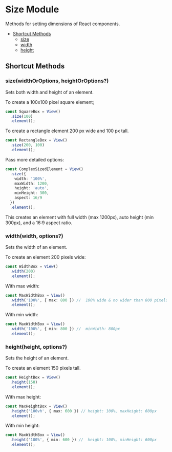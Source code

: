 # Size Module

Methods for setting dimensions of React components.

- [Shortcut Methods](#shortcut-methods)
  - [size](#sizewidthoroptions-heightoroptions)
  - [width](#widthwidth-options)
  - [height](#heightheight-options)

## Shortcut Methods

### size(widthOrOptions, heightOrOptions?)

Sets both width and height of an element.

To create a 100x100 pixel square element;

```typescript
const SquareBox = View()
  .size(100)
  .element();
```

To create a rectangle element 200 px wide and 100 px tall.

```typescript
const RectangleBox = View()
  .size(200, 100)
  .element();
```

Pass more detailed options:

```typescript
const ComplexSizedElement = View()
  .size({
    width: '100%',
    maxWidth: 1200,
    height: 'auto',
    minHeight: 300,
    aspect: 16/9
  })
  .element();
```

This creates an element with full width (max 1200px), auto height (min 300px), and a 16:9 aspect ratio.

### width(width, options?)

Sets the width of an element.

To create an element 200 pixels wide:

```typescript
const WidthBox = View()
  .width(200)
  .element();
```

With max width:

```typescript
const MaxWidthBox = View()
  .width('100%', { max: 800 }) //  100% wide & no wider than 800 pixels.
  .element();
```

With min width:

```typescript
const MaxWidthBox = View()
  .width('100%', { min: 800 }) //  minWidth: 800px
  .element();
```

### height(height, options?)

Sets the height of an element.

To create an element 150 pixels tall.

```typescript
const HeightBox = View()
  .height(150)
  .element();
```

With max height:

```typescript
const MaxHeightBox = View()
  .height('100vh', { max: 600 }) // height: 100%, maxHeight: 600px
  .element();
```

With min height:

```typescript
const MaxWidthBox = View()
  .height('100%', { min: 600 }) //  height: 100%, minHeight: 600px
  .element();
```